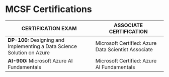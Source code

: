 # MCSF Certifications

| CERTIFICATION EXAM     | ASSOCIATE CERTIFICATION |
| ----------- | ----------- |
| **DP-100:** Designing and Implementing a Data Science Solution on Azure      | Microsoft Certified: Azure Data Scientist Associate       |
| **AI-900:** Microsoft Azure AI Fundamentals  | Microsoft Certified: Azure AI Fundamentals        |
